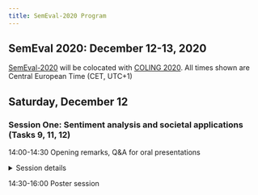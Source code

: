 ```yaml
---
title: SemEval-2020 Program
---
```


## SemEval 2020: December 12-13, 2020

[SemEval-2020](http://alt.qcri.org/semeval2020) will be colocated with [COLING 2020](https://coling2020.org). All times shown are Central European Time (CET, UTC+1)

## Saturday, December 12

### Session One: Sentiment analysis and societal applications (Tasks 9, 11, 12)

14:00-14:30 Opening remarks, Q&A for oral presentations

<details>
<summary>Session details</summary>

 - SemEval-2020 Task 9: Overview of Sentiment Analysis of Code-Mixed Tweets<br>
   Parth Patwa, Gustavo Aguilar, Sudipta Kar, Suraj Pandey, Srinivas PYKL, Björn Gambäck, Tanmoy Chakraborty, Thamar Solorio and Amitava Das
 - SemEval-2020 Task 11: Detection of Propaganda Techniques in News Articles<br>
   Giovanni Da San Martino, Alberto Barrón-Cedeño, Henning Wachsmuth, Rostislav Petrov and Preslav Nakov
 - SemEval-2020 Task 12: Multilingual Offensive Language Identification in Social Media (OffensEval 2020)<br>
   Marcos Zampieri, Preslav Nakov, Sara Rosenthal, Pepa Atanasova, Georgi Karadzhov, Hamdy Mubarak, Leon Derczynski, Zeses Pitenis and Çağrı Çöltekin
  
</details>


14:30-16:00 Poster session

